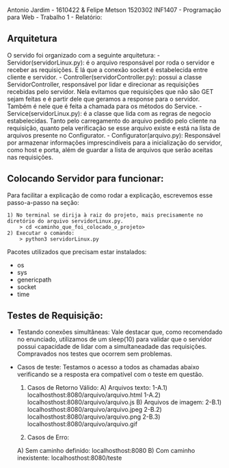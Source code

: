 Antonio Jardim - 1610422 & Felipe Metson 1520302
INF1407 - Programação para Web - Trabalho 1 - Relatório:
	
## Arquitetura

O servido foi organizado com a seguinte arquitetura: 
	- Servidor(servidorLinux.py): é o arquivo responsável por roda o servidor e receber as requisições. É lá que a conexão socket é estabelecida entre cliente e servidor.
	- Controller(servidorController.py): possui a classe ServidorController, responsável por lidar e direcionar as requisições recebidas pelo servidor. Nela evitamos que 		requisições que não são GET sejam feitas e é partir dele que geramos a response para o servidor. Também é nele que é feita a chamada para os métodos do Service.
	- Service(servidorLinux.py): é a classe que lida com as regras de negocio estabelecidas. Tanto pelo carregamento do arquivo pedido pelo cliente na requisição, quanto 		pela verificação se esse arquivo existe e está na lista de arquivos presente no Configurator.
	- Configurator(arquivo.py): Responsável por armazenar informações imprescindíveis para a inicialização do servidor, como host e porta, além de guardar a lista de 		arquivos que serão aceitas nas requisições.
	
## Colocando Servidor para funcionar:

Para facilitar a explicação de como rodar a explicação, escrevemos esse passo-a-passo na seção:

	1) No terminal se dirija à raiz do projeto, mais precisamente no diretório do arquivo servidorLinux.py.
		> cd <caminho_que_foi_colocado_o_projeto>
	2) Executar o comando:
		> python3 servidorLinux.py
		
Pacotes utilizados que precisam estar instalados:
- os
- sys
- genericpath 
- socket
- time

## Testes de Requisição:

- Testando conexões simultâneas: Vale destacar que, como recomendado no enunciado, utilizamos de um sleep(10) para validar que o servidor possui capacidade de lidar com a  simultaneadade das requisições. Compravados nos testes que ocorrem sem problemas.
- Casos de teste:
	Testamos o acesso a todos as chamadas abaixo verificando se a resposta era compatível com o teste em questão.
	
	1) Casos de Retorno Válido:
		A) Arquivos texto:
			1-A.1) localhosthost:8080/arquivo/arquivo.html
			1-A.2) localhosthost:8080/arquivo/arquivo.js
		B) Arquivos de imagem:
			2-B.1) localhosthost:8080/arquivo/arquivo.jpeg
			2-B.2) localhosthost:8080/arquivo/arquivo.png
			2-B.3) localhosthost:8080/arquivo/arquivo.gif
	
	2) Casos de Erro:
	
	A) Sem caminho definido: localhosthost:8080
	B) Com caminho inexistente: localhosthost:8080/teste
	
	

